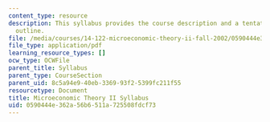 ```yaml
---
content_type: resource
description: This syllabus provides the course description and a tentative course
  outline.
file: /media/courses/14-122-microeconomic-theory-ii-fall-2002/0590444e362a56b6511a725508fdcf73_syllabus.pdf
file_type: application/pdf
learning_resource_types: []
ocw_type: OCWFile
parent_title: Syllabus
parent_type: CourseSection
parent_uid: 8c5a94e9-40eb-3369-93f2-5399fc211f55
resourcetype: Document
title: Microeconomic Theory II Syllabus
uid: 0590444e-362a-56b6-511a-725508fdcf73
---
```


